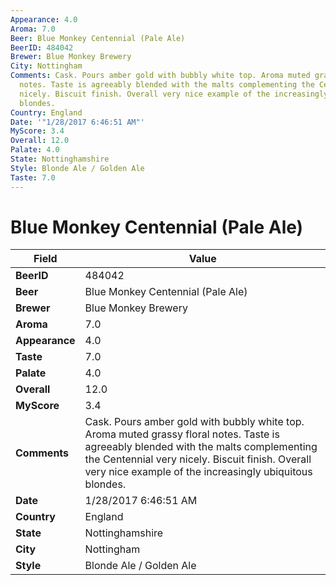 ```yaml
---
Appearance: 4.0
Aroma: 7.0
Beer: Blue Monkey Centennial (Pale Ale)
BeerID: 484042
Brewer: Blue Monkey Brewery
City: Nottingham
Comments: Cask. Pours amber gold with bubbly white top. Aroma muted grassy floral
  notes. Taste is agreeably blended with the malts complementing the Centennial very
  nicely. Biscuit finish. Overall very nice example of the increasingly ubiquitous
  blondes.
Country: England
Date: '"1/28/2017 6:46:51 AM"'
MyScore: 3.4
Overall: 12.0
Palate: 4.0
State: Nottinghamshire
Style: Blonde Ale / Golden Ale
Taste: 7.0
---
```


# Blue Monkey Centennial (Pale Ale)

| Field         | Value |
|---------------|-------|
| **BeerID** | 484042 |
| **Beer** | Blue Monkey Centennial (Pale Ale) |
| **Brewer** | Blue Monkey Brewery |
| **Aroma** | 7.0 |
| **Appearance** | 4.0 |
| **Taste** | 7.0 |
| **Palate** | 4.0 |
| **Overall** | 12.0 |
| **MyScore** | 3.4 |
| **Comments** | Cask. Pours amber gold with bubbly white top. Aroma muted grassy floral notes. Taste is agreeably blended with the malts complementing the Centennial very nicely. Biscuit finish. Overall very nice example of the increasingly ubiquitous blondes. |
| **Date** | 1/28/2017 6:46:51 AM |
| **Country** | England |
| **State** | Nottinghamshire |
| **City** | Nottingham |
| **Style** | Blonde Ale / Golden Ale |
